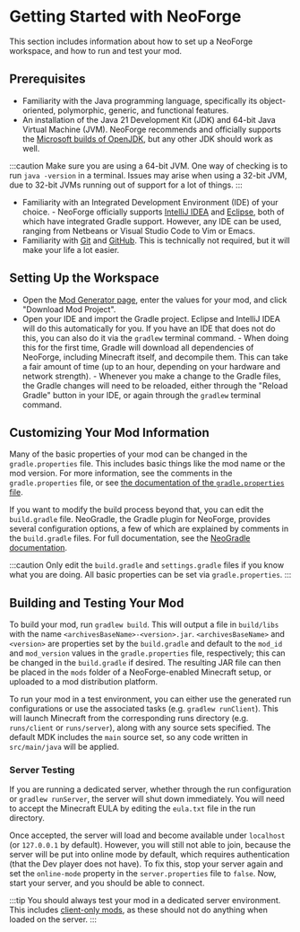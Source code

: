 # Getting Started with NeoForge

This section includes information about how to set up a NeoForge workspace, and how to run and test your mod.

## Prerequisites

- Familiarity with the Java programming language, specifically its object-oriented, polymorphic, generic, and functional features.
- An installation of the Java 21 Development Kit (JDK) and 64-bit Java Virtual Machine (JVM). NeoForge recommends and officially supports the [Microsoft builds of OpenJDK][jdk], but any other JDK should work as well.

:::caution
Make sure you are using a 64-bit JVM. One way of checking is to run `java -version` in a terminal. Issues may arise when using a 32-bit JVM, due to 32-bit JVMs running out of support for a lot of things.
:::

- Familiarity with an Integrated Development Environment (IDE) of your choice.
      - NeoForge officially supports [IntelliJ IDEA][intellij] and [Eclipse][eclipse], both of which have integrated Gradle support. However, any IDE can be used, ranging from Netbeans or Visual Studio Code to Vim or Emacs.
- Familiarity with [Git][git] and [GitHub][github]. This is technically not required, but it will make your life a lot easier.

## Setting Up the Workspace

- Open the [Mod Generator page][modgenerator], enter the values for your mod, and click "Download Mod Project".
- Open your IDE and import the Gradle project. Eclipse and IntelliJ IDEA will do this automatically for you. If you have an IDE that does not do this, you can also do it via the `gradlew` terminal command.
      - When doing this for the first time, Gradle will download all dependencies of NeoForge, including Minecraft itself, and decompile them. This can take a fair amount of time (up to an hour, depending on your hardware and network strength).
      - Whenever you make a change to the Gradle files, the Gradle changes will need to be reloaded, either through the "Reload Gradle" button in your IDE, or again through the `gradlew` terminal command.

## Customizing Your Mod Information

Many of the basic properties of your mod can be changed in the `gradle.properties` file. This includes basic things like the mod name or the mod version. For more information, see the comments in the `gradle.properties` file, or see [the documentation of the `gradle.properties` file][properties].

If you want to modify the build process beyond that, you can edit the `build.gradle` file. NeoGradle, the Gradle plugin for NeoForge, provides several configuration options, a few of which are explained by comments in the `build.gradle` files. For full documentation, see the [NeoGradle documentation][neogradle].

:::caution
Only edit the `build.gradle` and `settings.gradle` files if you know what you are doing. All basic properties can be set via `gradle.properties`.
:::

## Building and Testing Your Mod

To build your mod, run `gradlew build`. This will output a file in `build/libs` with the name `<archivesBaseName>-<version>.jar`. `<archivesBaseName>` and `<version>` are properties set by the `build.gradle` and default to the `mod_id` and `mod_version` values in the `gradle.properties` file, respectively; this can be changed in the `build.gradle` if desired. The resulting JAR file can then be placed in the `mods` folder of a NeoForge-enabled Minecraft setup, or uploaded to a mod distribution platform.

To run your mod in a test environment, you can either use the generated run configurations or use the associated tasks (e.g. `gradlew runClient`). This will launch Minecraft from the corresponding runs directory (e.g. `runs/client` or `runs/server`), along with any source sets specified. The default MDK includes the `main` source set, so any code written in `src/main/java` will be applied.

### Server Testing

If you are running a dedicated server, whether through the run configuration or `gradlew runServer`, the server will shut down immediately. You will need to accept the Minecraft EULA by editing the `eula.txt` file in the run directory.

Once accepted, the server will load and become available under `localhost` (or `127.0.0.1` by default). However, you will still not able to join, because the server will be put into online mode by default, which requires authentication (that the Dev player does not have). To fix this, stop your server again and set the `online-mode` property in the `server.properties` file to `false`. Now, start your server, and you should be able to connect.

:::tip
You should always test your mod in a dedicated server environment. This includes [client-only mods][client], as these should not do anything when loaded on the server.
:::

[client]: ../concepts/sides.md
[eclipse]: https://www.eclipse.org/downloads/
[git]: https://www.git-scm.com/
[github]: https://github.com/
[intellij]: https://www.jetbrains.com/idea/
[jdk]: https://learn.microsoft.com/en-us/java/openjdk/download#openjdk-21
[modgenerator]: https://neoforged.net/mod-generator/
[neogradle]: https://docs.neoforged.net/neogradle/docs/
[properties]: modfiles.md#gradleproperties
